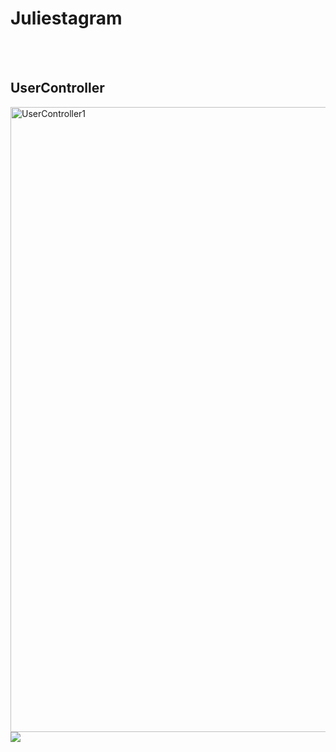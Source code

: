 <h1>Juliestagram</h1>
<br>
<br>


<h2>UserController</h2>
<img src="https://user-images.githubusercontent.com/62527384/139563479-eafdf994-f1b7-47ca-b99a-3e86e4dfc6a1.gif" alt="UserController1" width="1000">
<img src="https://user-images.githubusercontent.com/62527384/139563510-ba511dc1-4c11-40ac-8373-20994dc47a18.gif">
